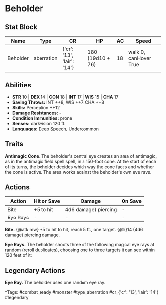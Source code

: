 # Beholder

## Stat Block

| Name | Type | CR | HP | AC | Speed |
|------|------|----|----|----|-------|
| Beholder | aberration | {'cr': '13', 'lair': '14'} | 180 (19d10 + 76) | 18 | walk 0, canHover True |

## Abilities

- **STR** 10 | **DEX** 14 | **CON** 18 | **INT** 17 | **WIS** 15 | **CHA** 17
- **Saving Throws:** INT ++8, WIS ++7, CHA ++8  
- **Skills:** Perception ++12  
- **Damage Resistances:** -  
- **Condition Immunities:** prone  
- **Senses:** darkvision 120 ft.  
- **Languages:** Deep Speech, Undercommon

## Traits

**Antimagic Cone.** The beholder's central eye creates an area of antimagic, as in the antimagic field spell spell, in a 150-foot cone. At the start of each of its turns, the beholder decides which way the cone faces and whether the cone is active. The area works against the beholder's own eye rays.


## Actions

| Action | Hit or Save | Damage | On Save |
|--------|--------------|--------|----------|
| Bite | +5 to hit | 4d6 damage) piercing | - |
| Eye Rays | - | - | - |

**Bite.** {@atk mw} +5 to hit to hit, reach 5 ft., one target. {@h}14 (4d6 damage) piercing damage.

**Eye Rays.** The beholder shoots three of the following magical eye rays at random (reroll duplicates), choosing one to three targets it can see within 120 feet of it:

## Legendary Actions

**Eye Ray.** The beholder uses one random eye ray.



^Tags: #combat_ready #monster #type_aberration #cr_{'cr': '13', 'lair': '14'} #legendary